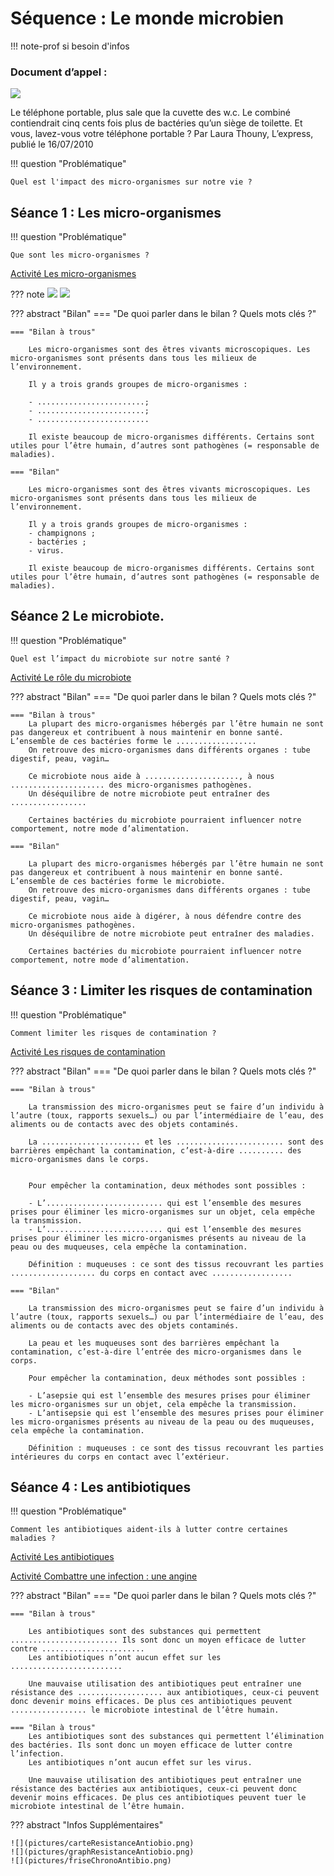# Séquence : Le monde microbien

!!! note-prof
    si besoin d'infos

### Document d’appel :

![](pictures/articleNbBactéries.png)

Le téléphone portable, plus sale que la cuvette des w.c.
Le combiné contiendrait cinq cents fois plus de bactéries qu’un siège de toilette. Et vous, lavez-vous votre téléphone portable ?
Par Laura Thouny, L’express, publié le 16/07/2010 

!!! question "Problématique"

    Quel est l'impact des micro-organismes sur notre vie ?
    


## Séance 1 : Les micro-organismes

!!! question "Problématique"

    Que sont les micro-organismes ?

[Activité Les micro-organismes](../microbes)


??? note 
    ![](pictures/photoMicrobes.png)
    ![](pictures/echelleVivant.png)

??? abstract "Bilan"
    === "De quoi parler dans le bilan ? Quels mots clés ?"

    === "Bilan à trous"

        Les micro-organismes sont des êtres vivants microscopiques. Les micro-organismes sont présents dans tous les milieux de l’environnement. 

        Il y a trois grands groupes de micro-organismes :
        
        - ........................;
        - ........................;
        - .........................

        Il existe beaucoup de micro-organismes différents. Certains sont utiles pour l’être humain, d’autres sont pathogènes (= responsable de maladies). 

    === "Bilan"

        Les micro-organismes sont des êtres vivants microscopiques. Les micro-organismes sont présents dans tous les milieux de l’environnement. 

        Il y a trois grands groupes de micro-organismes :
        - champignons ;
        - bactéries ;
        - virus.

        Il existe beaucoup de micro-organismes différents. Certains sont utiles pour l’être humain, d’autres sont pathogènes (= responsable de maladies). 



## Séance 2 Le microbiote.

!!! question "Problématique"

    Quel est l’impact du microbiote sur notre santé ?

[Activité Le rôle du microbiote](../microbiote)


??? abstract "Bilan"
    === "De quoi parler dans le bilan ? Quels mots clés ?"

    === "Bilan à trous"
        La plupart des micro-organismes hébergés par l’être humain ne sont pas dangereux et contribuent à nous maintenir en bonne santé. L’ensemble de ces bactéries forme le ..................
        On retrouve des micro-organismes dans différents organes : tube digestif, peau, vagin…

        Ce microbiote nous aide à ....................., à nous ..................... des micro-organismes pathogènes.
        Un déséquilibre de notre microbiote peut entraîner des .................

        Certaines bactéries du microbiote pourraient influencer notre comportement, notre mode d’alimentation.

    === "Bilan"

        La plupart des micro-organismes hébergés par l’être humain ne sont pas dangereux et contribuent à nous maintenir en bonne santé. L’ensemble de ces bactéries forme le microbiote.
        On retrouve des micro-organismes dans différents organes : tube digestif, peau, vagin…

        Ce microbiote nous aide à digérer, à nous défendre contre des micro-organismes pathogènes.
        Un déséquilibre de notre microbiote peut entraîner des maladies.

        Certaines bactéries du microbiote pourraient influencer notre comportement, notre mode d’alimentation.

## Séance 3 : Limiter les risques de contamination

!!! question "Problématique"

    Comment limiter les risques de contamination ?

[Activité Les risques de contamination](../asepsieAntisepsie)


??? abstract "Bilan"
    === "De quoi parler dans le bilan ? Quels mots clés ?"

    === "Bilan à trous"

        La transmission des micro-organismes peut se faire d’un individu à l’autre (toux, rapports sexuels…) ou par l’intermédiaire de l’eau, des aliments ou de contacts avec des objets contaminés.

        La ...................... et les ........................ sont des barrières empêchant la contamination, c’est-à-dire .......... des micro-organismes dans le corps.


        Pour empêcher la contamination, deux méthodes sont possibles :
        
        - L’.......................... qui est l’ensemble des mesures prises pour éliminer les micro-organismes sur un objet, cela empêche la transmission.
        - L’.......................... qui est l’ensemble des mesures prises pour éliminer les micro-organismes présents au niveau de la peau ou des muqueuses, cela empêche la contamination.

        Définition : muqueuses : ce sont des tissus recouvrant les parties ................... du corps en contact avec ..................

    === "Bilan"

        La transmission des micro-organismes peut se faire d’un individu à l’autre (toux, rapports sexuels…) ou par l’intermédiaire de l’eau, des aliments ou de contacts avec des objets contaminés.

        La peau et les muqueuses sont des barrières empêchant la contamination, c’est-à-dire l’entrée des micro-organismes dans le corps.

        Pour empêcher la contamination, deux méthodes sont possibles :
        
        - L’asepsie qui est l’ensemble des mesures prises pour éliminer les micro-organismes sur un objet, cela empêche la transmission.
        - L’antisepsie qui est l’ensemble des mesures prises pour éliminer les micro-organismes présents au niveau de la peau ou des muqueuses, cela empêche la contamination.

        Définition : muqueuses : ce sont des tissus recouvrant les parties intérieures du corps en contact avec l’extérieur.

## Séance 4 : Les antibiotiques

!!! question "Problématique"

    Comment les antibiotiques aident-ils à lutter contre certaines maladies ? 

[Activité Les antibiotiques](../antibio)

[Activité Combattre une infection : une angine](../tpAngine)


??? abstract "Bilan"
    === "De quoi parler dans le bilan ? Quels mots clés ?"

    === "Bilan à trous"

        Les antibiotiques sont des substances qui permettent ........................ Ils sont donc un moyen efficace de lutter contre .......................
        Les antibiotiques n’ont aucun effet sur les .........................
        
        Une mauvaise utilisation des antibiotiques peut entraîner une résistance des ................... aux antibiotiques, ceux-ci peuvent donc devenir moins efficaces. De plus ces antibiotiques peuvent ................. le microbiote intestinal de l’être humain.

    === "Bilan à trous"
        Les antibiotiques sont des substances qui permettent l’élimination des bactéries. Ils sont donc un moyen efficace de lutter contre l’infection.
        Les antibiotiques n’ont aucun effet sur les virus.
        
        Une mauvaise utilisation des antibiotiques peut entraîner une résistance des bactéries aux antibiotiques, ceux-ci peuvent donc devenir moins efficaces. De plus ces antibiotiques peuvent tuer le microbiote intestinal de l’être humain.

??? abstract "Infos Supplémentaires"

    ![](pictures/carteResistanceAntiobio.png)
    ![](pictures/graphResistanceAntiobio.png)
    ![](pictures/friseChronoAntibio.png)